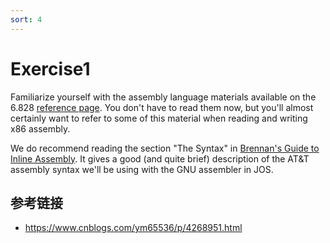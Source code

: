 ```yaml
---
sort: 4
---
```


# Exercise1


Familiarize yourself with the assembly language materials available on the 6.828 [reference page](https://pdos.csail.mit.edu/6.828/2018/reference.html). You don't have to read them now, but you'll almost certainly want to refer to some of this material when reading and writing x86 assembly.

We do recommend reading the section "The Syntax" in [Brennan's Guide to Inline Assembly](http://www.delorie.com/djgpp/doc/brennan/brennan_att_inline_djgpp.html). It gives a good (and quite brief) description of the AT&T assembly syntax we'll be using with the GNU assembler in JOS.




## 参考链接
* <https://www.cnblogs.com/ym65536/p/4268951.html>

